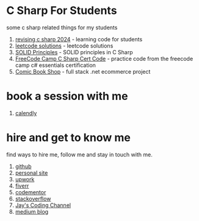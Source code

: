 # C Sharp For Students

some c sharp related things for my students

1. [revising c sharp 2024](CS2024) - learning code for students
1. [leetcode solutions](LC2024) - leetcode solutions
1. [SOLID Principles](SOLIDPrinciples) - SOLID principles in C Sharp
1. [FreeCode Camp C Sharp Cert Code](FreeCodeCampCSharp) - practice code from the freecode camp c# essentials certification
2. [Comic Book Shop](https://github.com/Jay-study-nildana/comicbookshop) - full stack .net ecommerce project

# book a session with me

1. [calendly](https://calendly.com/jaycodingtutor/30min)

# hire and get to know me

find ways to hire me, follow me and stay in touch with me.

1. [github](https://github.com/Jay-study-nildana)
1. [personal site](https://thechalakas.com)
1. [upwork](https://www.upwork.com/fl/vijayasimhabr)
1. [fiverr](https://www.fiverr.com/jay_codeguy)
1. [codementor](https://www.codementor.io/@vijayasimhabr)
1. [stackoverflow](https://stackoverflow.com/users/5338888/jay)
1. [Jay's Coding Channel](https://www.youtube.com/channel/UCJJVulg4J7POMdX0veuacXw/)
1. [medium blog](https://medium.com/@vijayasimhabr)
